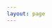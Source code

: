 ```yaml
---
layout: page
---
```


<script setup>
import {
  VPTeamPage,
  VPTeamPageTitle,
  VPTeamMembers,
  VPTeamPageSection
} from 'vitepress/theme';

const ops = [
    {
    avatar: '/res/avatar/yoyo.jpg',
    name: 'gezhe',
    title: '服主',
    desc: '你是谁？<br>为什么看得见我？<br>警告你啊！  别惹我！  如果你惹了我！<br>那……那...什么也不会发生！<br>恭喜你，你惹到了世界上最好惹的人',
    links:[
        {icon: 'twitter',link: 'https://x.com/andy7770359559'}
    ]
    }
];
const players = [
    {
    avatar:'/res/avatar/M.T.jpg',
    name: '@M.T',
    desc: '服务器提供者<br>不参与实际服务器管理',
    }
]
</script>

<VPTeamPage>
  <VPTeamPageTitle>
    <template #title>呦呦的后花园成员</template>
    <template #lead>可以自由修改描述</template>
  </VPTeamPageTitle>
<VPTeamPageSection>
    <template #title>管理组</template>
    <template #members>
      <VPTeamMembers size="medium" :members="ops"></VPTeamMembers>
    </template>
</VPTeamPageSection>
<VPTeamPageSection>
    <template #title>玩家们</template>
    <template #members>
      <VPTeamMembers size="small" :members="players"></VPTeamMembers>
    </template>
</VPTeamPageSection>
</VPTeamPage>
